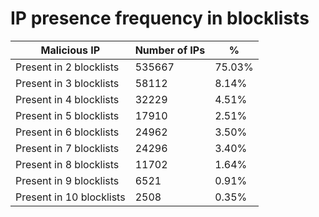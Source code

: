 # IP presence frequency in blocklists
| Malicious IP | Number of IPs | % |
|----|----|----|
| Present in 2 blocklists | 535667 | 75.03% |
| Present in 3 blocklists | 58112 | 8.14% |
| Present in 4 blocklists | 32229 | 4.51% |
| Present in 5 blocklists | 17910 | 2.51% |
| Present in 6 blocklists | 24962 | 3.50% |
| Present in 7 blocklists | 24296 | 3.40% |
| Present in 8 blocklists | 11702 | 1.64% |
| Present in 9 blocklists | 6521 | 0.91% |
| Present in 10 blocklists | 2508 | 0.35% |
